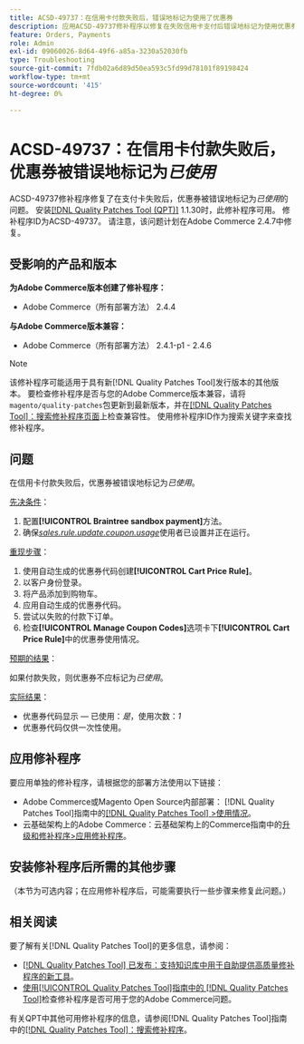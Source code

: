 ```yaml
---
title: ACSD-49737：在信用卡付款失败后，错误地标记为使用了优惠券
description: 应用ACSD-49737修补程序以修复在失败信用卡支付后错误地标记为使用优惠券的Adobe Commerce问题。
feature: Orders, Payments
role: Admin
exl-id: 09060026-8d64-49f6-a85a-3230a52030fb
type: Troubleshooting
source-git-commit: 7fdb02a6d89d50ea593c5fd99d78101f89198424
workflow-type: tm+mt
source-wordcount: '415'
ht-degree: 0%

---
```


# ACSD-49737：在信用卡付款失败后，优惠券被错误地标记为&#x200B;*已使用*

ACSD-49737修补程序修复了在支付卡失败后，优惠券被错误地标记为&#x200B;*已使用*&#x200B;的问题。 安装[[!DNL Quality Patches Tool (QPT)]](https://experienceleague.adobe.com/zh-hans/docs/commerce-operations/tools/quality-patches-tool/quality-patches-tool-to-self-serve-quality-patches) 1.1.30时，此修补程序可用。 修补程序ID为ACSD-49737。 请注意，该问题计划在Adobe Commerce 2.4.7中修复。

## 受影响的产品和版本

**为Adobe Commerce版本创建了修补程序：**

* Adobe Commerce（所有部署方法） 2.4.4

**与Adobe Commerce版本兼容：**

* Adobe Commerce（所有部署方法） 2.4.1-p1 - 2.4.6

>[!NOTE]
>
>该修补程序可能适用于具有新[!DNL Quality Patches Tool]发行版本的其他版本。 要检查修补程序是否与您的Adobe Commerce版本兼容，请将`magento/quality-patches`包更新到最新版本，并在[[!DNL Quality Patches Tool]：搜索修补程序页面](https://experienceleague.adobe.com/tools/commerce-quality-patches/index.html?lang=zh-Hans)上检查兼容性。 使用修补程序ID作为搜索关键字来查找修补程序。

## 问题

在信用卡付款失败后，优惠券被错误地标记为&#x200B;*已使用*。

<u>先决条件</u>：

1. 配置&#x200B;**[!UICONTROL Braintree sandbox payment]**&#x200B;方法。
1. 确保&#x200B;[*sales.rule.update.coupon.usage*](https://experienceleague.adobe.com/docs/commerce-operations/configuration-guide/message-queues/consumers.html?lang=zh-Hans)使用者已设置并正在运行。

<u>重现步骤</u>：

1. 使用自动生成的优惠券代码创建&#x200B;**[!UICONTROL Cart Price Rule]**。
1. 以客户身份登录。
1. 将产品添加到购物车。
1. 应用自动生成的优惠券代码。
1. 尝试以失败的付款下订单。
1. 检查&#x200B;**[!UICONTROL Manage Coupon Codes]**&#x200B;选项卡下&#x200B;**[!UICONTROL Cart Price Rule]**&#x200B;中的优惠券使用情况。

<u>预期的结果</u>：

如果付款失败，则优惠券不应标记为&#x200B;*已使用*。

<u>实际结果</u>：

* 优惠券代码显示 — 已使用：*是*，使用次数：*1*
* 优惠券代码仅供一次性使用。

## 应用修补程序

要应用单独的修补程序，请根据您的部署方法使用以下链接：

* Adobe Commerce或Magento Open Source内部部署： [!DNL Quality Patches Tool]指南中的[[!DNL Quality Patches Tool] >使用情况](/help/tools/quality-patches-tool/usage.md)。
* 云基础架构上的Adobe Commerce：云基础架构上的Commerce指南中的[升级和修补程序>应用修补程序](https://experienceleague.adobe.com/docs/commerce-cloud-service/user-guide/develop/upgrade/apply-patches.html?lang=zh-Hans)。

## 安装修补程序后所需的其他步骤

（本节为可选内容；在应用修补程序后，可能需要执行一些步骤来修复此问题。） 

## 相关阅读

要了解有关[!DNL Quality Patches Tool]的更多信息，请参阅：

* [[!DNL Quality Patches Tool] 已发布：支持知识库中用于自助提供高质量修补程序的新工具](https://experienceleague.adobe.com/zh-hans/docs/commerce-operations/tools/quality-patches-tool/quality-patches-tool-to-self-serve-quality-patches)。
* [使用[!UICONTROL Quality Patches Tool]指南中的 [!DNL Quality Patches Tool]](/help/tools/quality-patches-tool/patches-available-in-qpt/check-patch-for-magento-issue-with-magento-quality-patches.md)检查修补程序是否可用于您的Adobe Commerce问题。


有关QPT中其他可用修补程序的信息，请参阅[!DNL Quality Patches Tool]指南中的[[!DNL Quality Patches Tool]：搜索修补程序](https://experienceleague.adobe.com/tools/commerce-quality-patches/index.html?lang=zh-Hans)。
